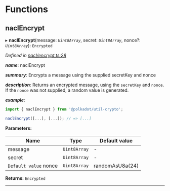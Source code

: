 

# Functions

<a id="naclencrypt"></a>

##  naclEncrypt

▸ **naclEncrypt**(message: *`Uint8Array`*, secret: *`Uint8Array`*, nonce?: *`Uint8Array`*): `Encrypted`

*Defined in [nacl/encrypt.ts:28](https://github.com/polkadot-js/common/blob/420f807/packages/util-crypto/src/nacl/encrypt.ts#L28)*

*__name__*: naclEncrypt

*__summary__*: Encrypts a message using the supplied secretKey and nonce

*__description__*: Returns an encrypted message, using the `secretKey` and `nonce`. If the `nonce` was not supplied, a random value is generated.

*__example__*:   

```javascript
import { naclEncrypt } from '@polkadot/util-crypto';

naclEncrypt([...], [...]); // => [...]
```

**Parameters:**

| Name | Type | Default value |
| ------ | ------ | ------ |
| message | `Uint8Array` | - |
| secret | `Uint8Array` | - |
| `Default value` nonce | `Uint8Array` |  randomAsU8a(24) |

**Returns:** `Encrypted`

___

